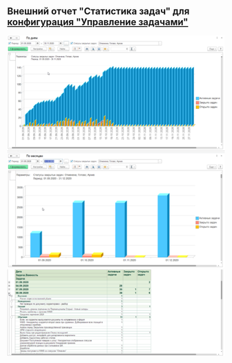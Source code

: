 ## Внешний отчет "Статистика задач" для [конфигурация "Управление задачами"](https://github.com/BlizD/Tasks)

![Вариант день](img\1.png)
![Вариант месяц](img\2.png)
![Расшифровка](img\3.png)
